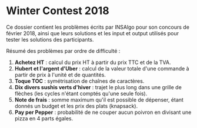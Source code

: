 Winter Contest 2018
===

Ce dossier contient les problèmes écrits par INSAlgo pour son concours de février 2018, ainsi que leurs solutions et les input et output utilisés pour tester les solutions des participants.

Résumé des problèmes par ordre de difficulté :
1. **Achetez HT** : calcul du prix HT à partir du prix TTC et de la TVA.
2. **Hubert et l'argent d'Uber** : calcul de la valeur totale d'une commande à partir de prix à l'unité et de quantités.
3. **Toque TOC** : symétrisation de chaînes de caractères.
4. **Dix divers sushis verts d'hiver** : trajet le plus long dans une grille de flèches (les cycles n'étant comptés qu'une seule fois).
5. **Note de frais** : somme maximum qu'il est possible de dépenser, étant donnés un budget et les prix des plats (knapsack).
6. **Pay per Pepper** : probabilité de ne couper aucun poivron en divisant une pizza en 4 parts égales.